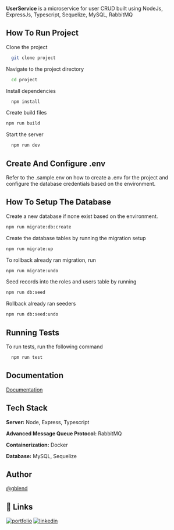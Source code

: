 **UserService** is a microservice for user CRUD built using NodeJs, ExpressJs, Typescript, Sequelize, MySQL, RabbitMQ

## How To Run Project

Clone the project
```bash
  git clone project
```

Navigate to the project directory
```bash
  cd project
```

Install dependencies
```bash
  npm install
```

Create build files
```bash
npm run build
```

Start the server
```bash
  npm run dev
``` 

## Create And Configure .env
Refer to the .sample.env on how to create a .env for the project and configure the database credentials based on the environment.

## How To Setup The Database
Create a new database if none exist based on the environment.
```bash
npm run migrate:db:create
```
Create the database tables by running the migration setup
```bash
npm run migrate:up
```
To rollback already ran migration, run
```bash
npm run migrate:undo
```
Seed records into the roles and users table by running
```bash
npm run db:seed
```
Rollback already ran seeders
```bash
npm run db:seed:undo
```

## Running Tests
To run tests, run the following command

```bash
  npm run test
```

## Documentation
[Documentation](https://localhost:5000/api-docs)

## Tech Stack
**Server:** Node, Express, Typescript

**Advanced Message Queue Protocol:** RabbitMQ

**Containerization:** Docker

**Database:** MySQL, Sequelize

## Author
[@gblend](https://www.github.com/gblend)

## 🔗 Links
[![portfolio](https://img.shields.io/badge/my_portfolio-000?style=for-the-badge&logo=ko-fi&logoColor=white)](https://gblend.tech/)
[![linkedin](https://img.shields.io/badge/linkedin-0A66C2?style=for-the-badge&logo=linkedin&logoColor=white)](https://linkedin.com/in/gabriel-ilochi-75a237174/)